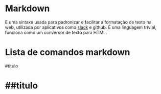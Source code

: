 # Markdown

E uma sintaxe usada para padronizar e facilitar a formatação de texto na web, utilizada por aplicativos como 
[slack](https://slack.com/intl/pt-br) e github. É uma linguagem trivial, funciona como um conversor de texto para HTML.

# Lista de comandos markdown

#titulo <h1>
##titulo